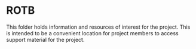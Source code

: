 # ROTB

This folder holds information and resources of interest for the project.  This
is intended to be a convenient location for project members to access
support material for the project.
